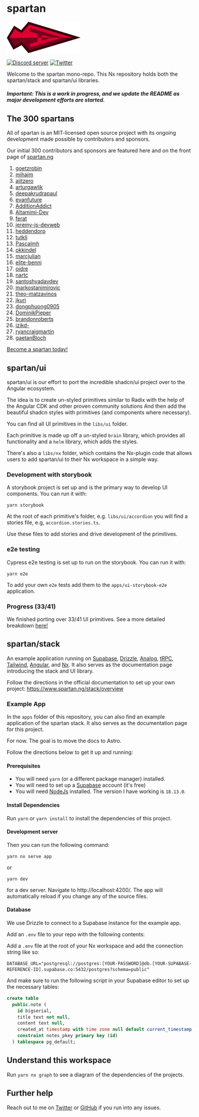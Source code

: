 # spartan

<a href="https://spartan.ng" target="_blank">
<img alt="A spartan shield" width="200px" src="./spartan.svg" title="Spartan logo"/>
</a>

[![Discord server](https://dcbadge.vercel.app/api/server/EqHnxQ4uQr?style=flat-square)](https://discord.gg/EqHnxQ4uQr) [![Twitter](https://img.shields.io/twitter/follow/goetzrobin?color=%23DD0031&style=flat-square)](https://twitter.com/goetzrobin)

Welcome to the spartan mono-repo. This Nx repository holds both the
spartan/stack and spartan/ui libraries.

##### Important: This is a work in progress, and we update the README as major development efforts are started.

## The 300 spartans

All of spartan is an MIT-licensed open source project with its ongoing development made possible by contributors and sponsors.

Our initial 300 contributors and sponsors are featured here and on the front page of [spartan.ng](https://spartan.ng)

1. [goetzrobin](https://github.com/goetzrobin)
2. [mihajm](https://github.com/mihajm)
3. [ajitzero](https://github.com/ajitzero)
4. [arturgawlik](https://github.com/arturgawlik)
5. [deepakrudrapaul](https://github.com/deepakrudrapaul)
6. [evanfuture](https://github.com/evanfuture)
7. [AdditionAddict](https://github.com/AdditionAddict)
8. [Altamimi-Dev](https://github.com/Altamimi-Dev)
9. [ferat](https://github.com/ferat)
10. [jeremy-js-devweb](https://github.com/jeremy-js-devweb)
11. [heddendorp](https://github.com/heddendorp)
12. [tutkli](https://github.com/tutkli)
13. [Pascalmh](https://github.com/Pascalmh)
14. [okkindel](https://github.com/okkindel)
15. [marcjulian](https://github.com/marcjulian)
16. [elite-benni](https://github.com/elite-benni)
17. [oidre](https://github.com/oidre)
18. [nartc](https://github.com/nartc)
19. [santoshyadavdev](https://github.com/santoshyadavdev)
20. [markostanimirovic](https://github.com/markostanimirovic)
21. [theo-matzavinos](https://github.com/theo-matzavinos)
22. [jkuri](https://github.com/jkuri)
23. [dongphuong0905](https://github.com/dongphuong0905)
24. [DominikPieper](https://github.com/DominikPieper)
25. [brandonroberts](https://github.com/brandonroberts)
26. [izikd-](https://github.com/izikd-)
27. [ryancraigmartin](https://github.com/ryancraigmartin)
28. [gaetanBloch](https://github.com/gaetanBloch)

[Become a spartan today!](https://github.com/sponsors/goetzrobin)

## spartan/ui

spartan/ui is our effort to port the incredible shadcn/ui project over to the Angular ecosystem.

The idea is to create un-styled primitives similar to Radix with the help of the Angular CDK and other proven community solutions
And then add the beautiful shadcn styles with primitives (and components where necessary).

You can find all UI primitives in the `libs/ui` folder.

Each primitive is made up off a un-styled `brain` library, which provides all functionality and a `helm` library, which adds the styles.

There's also a `libs/nx` folder, which contains the Nx-plugin code that allows users to add spartan/ui to their Nx workspace in a simple way.

### Development with storybook

A storybook project is set up and is the primary way to develop UI components. You can run it with:

```
yarn storybook
```

At the root of each primitive's folder, e.g. `libs/ui/accordion` you will find a stories file, e.g, `accordion.stories.ts`.

Use these files to add stories and drive development of the primitives.

### e2e testing

Cypress e2e testing is set up to run on the storybook. You can run it with:

```
yarn e2e
```

To add your own `e2e` tests add them to the `apps/ui-storybook-e2e` application.

### Progress (33/41)

We finished porting over 33/41 UI primitives. See a more detailed breakdown [here!](./libs/ui/README.md)

## spartan/stack

An example application running
on [Supabase](https://supabase.com/), [Drizzle](https://orm.drizzle.team/), [Analog](https://analogjs.org/),
[tRPC](https://trpc.io/), [Tailwind](https://tailwindcss.com/), [Angular](https://angular.io/),
and [Nx](https://nx.dev/). It also serves as the documentation page introducing the stack and UI library.

Follow the directions in the official documentation to set up your own project:
https://www.spartan.ng/stack/overview

### Example App

In the `apps` folder of this repository, you can also find an example application of the spartan stack.
It also serves as the documentation page for this project.

For now. The goal is to move the docs to Astro.

Follow the directions below to get it up and running:

#### Prerequisites

- You will need `yarn` (or a different package manager) installed.
- You will need to set up a [Supabase](https://supabase.com/) account (it's free)
- You will need [NodeJs](https://nodejs.org/en) installed. The version I have working is `18.13.0`.

#### Install Dependencies

Run `yarn` or `yarn install` to install the dependencies of this project.

#### Development server

Then you can run the following command:

```shell
yarn nx serve app
```

or

```shell
yarn dev
```

for a dev server. Navigate to http://localhost:4200/. The app will automatically reload
if you change any of the source files.

#### Database

We use Drizzle to connect to a Supabase instance for the example app.

Add an `.env` file to your repo with the following contents:

Add a `.env` file at the root of your Nx workspace and add the connection string like so:

```
DATABASE_URL="postgresql://postgres:[YOUR-PASSWORD]@db.[YOUR-SUPABASE-REFERENCE-ID].supabase.co:5432/postgres?schema=public"
```

And make sure to run the following script in your Supabase editor to set up the necessary tables:

```sql
create table
  public.note (
    id bigserial,
    title text not null,
    content text null,
    created_at timestamp with time zone null default current_timestamp,
    constraint notes_pkey primary key (id)
  ) tablespace pg_default;
```

## Understand this workspace

Run `yarn nx graph` to see a diagram of the dependencies of the projects.

## Further help

Reach out to me on [Twitter](https://twitter.com/goetzrobin/) or [GitHub](https://github.com/goetzrobin) if you run into
any issues.
